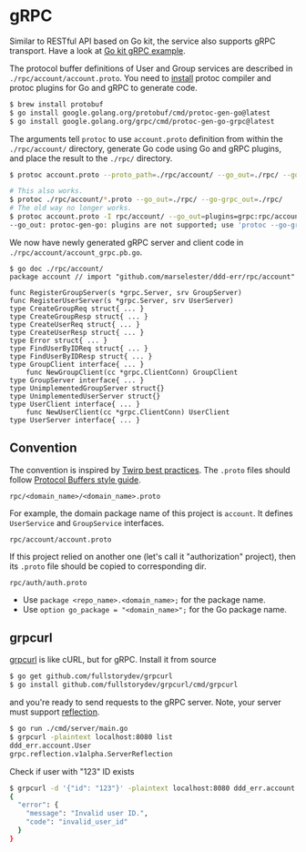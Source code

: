 # gRPC

Similar to RESTful API based on Go kit, the service also supports gRPC transport.
Have a look at [Go kit gRPC example](https://github.com/go-kit/examples/blob/master/addsvc/pkg/addtransport/grpc.go).

The protocol buffer definitions of User and Group services are described in `./rpc/account/account.proto`.
You need to [install](https://grpc.io/docs/quickstart/go.html) protoc compiler and protoc plugins for Go and gRPC to generate code.

```sh
$ brew install protobuf
$ go install google.golang.org/protobuf/cmd/protoc-gen-go@latest
$ go install google.golang.org/grpc/cmd/protoc-gen-go-grpc@latest
```

The arguments tell `protoc` to use `account.proto` definition
from within the `./rpc/account/` directory,
generate Go code using Go and gRPC plugins,
and place the result to the `./rpc/` directory.

```sh
$ protoc account.proto --proto_path=./rpc/account/ --go_out=./rpc/ --go-grpc_out=./rpc/

# This also works.
$ protoc ./rpc/account/*.proto --go_out=./rpc/ --go-grpc_out=./rpc/
# The old way no longer works.
$ protoc account.proto -I rpc/account/ --go_out=plugins=grpc:rpc/account/
--go_out: protoc-gen-go: plugins are not supported; use 'protoc --go-grpc_out=...' to generate gRPC
```

We now have newly generated gRPC server and client code in `./rpc/account/account_grpc.pb.go`.

```
$ go doc ./rpc/account/
package account // import "github.com/marselester/ddd-err/rpc/account"

func RegisterGroupServer(s *grpc.Server, srv GroupServer)
func RegisterUserServer(s *grpc.Server, srv UserServer)
type CreateGroupReq struct{ ... }
type CreateGroupResp struct{ ... }
type CreateUserReq struct{ ... }
type CreateUserResp struct{ ... }
type Error struct{ ... }
type FindUserByIDReq struct{ ... }
type FindUserByIDResp struct{ ... }
type GroupClient interface{ ... }
    func NewGroupClient(cc *grpc.ClientConn) GroupClient
type GroupServer interface{ ... }
type UnimplementedGroupServer struct{}
type UnimplementedUserServer struct{}
type UserClient interface{ ... }
    func NewUserClient(cc *grpc.ClientConn) UserClient
type UserServer interface{ ... }
```

## Convention

The convention is inspired by [Twirp best practices](https://twitchtv.github.io/twirp/docs/best_practices.html).
The `.proto` files should follow [Protocol Buffers style guide](https://developers.google.com/protocol-buffers/docs/style).

```
rpc/<domain_name>/<domain_name>.proto
```

For example, the domain package name of this project is `account`.
It defines `UserService` and `GroupService` interfaces.

```
rpc/account/account.proto
```

If this project relied on another one (let's call it "authorization" project),
then its `.proto` file should be copied to corresponding dir.

```
rpc/auth/auth.proto
```

- Use `package <repo_name>.<domain_name>;` for the package name.
- Use `option go_package = "<domain_name>";` for the Go package name.

## grpcurl

[grpcurl](https://github.com/fullstorydev/grpcurl) is like cURL, but for gRPC.
Install it from source

```sh
$ go get github.com/fullstorydev/grpcurl
$ go install github.com/fullstorydev/grpcurl/cmd/grpcurl
```

and you're ready to send requests to the gRPC server. Note, your server must support
[reflection](https://github.com/grpc/grpc-go/blob/master/Documentation/server-reflection-tutorial.md).

```sh
$ go run ./cmd/server/main.go
$ grpcurl -plaintext localhost:8080 list
ddd_err.account.User
grpc.reflection.v1alpha.ServerReflection
```

Check if user with "123" ID exists

```sh
$ grpcurl -d '{"id": "123"}' -plaintext localhost:8080 ddd_err.account.User/FindUserByID
{
  "error": {
    "message": "Invalid user ID.",
    "code": "invalid_user_id"
  }
}
```
